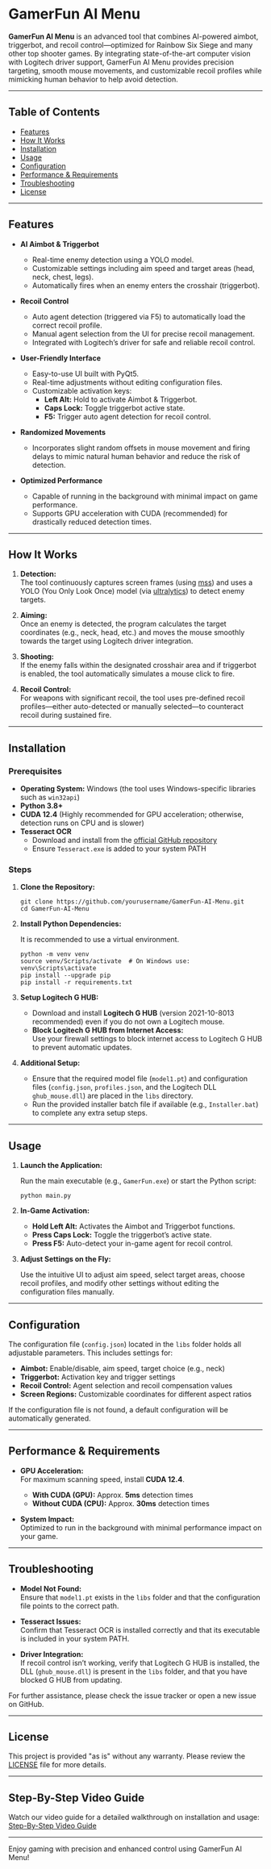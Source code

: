 # GamerFun AI Menu

**GamerFun AI Menu** is an advanced tool that combines AI-powered aimbot, triggerbot, and recoil control—optimized for Rainbow Six Siege and many other top shooter games. By integrating state-of-the-art computer vision with Logitech driver support, GamerFun AI Menu provides precision targeting, smooth mouse movements, and customizable recoil profiles while mimicking human behavior to help avoid detection.

---

## Table of Contents

- [Features](#features)
- [How It Works](#how-it-works)
- [Installation](#installation)
- [Usage](#usage)
- [Configuration](#configuration)
- [Performance & Requirements](#performance--requirements)
- [Troubleshooting](#troubleshooting)
- [License](#license)

---

## Features

- **AI Aimbot & Triggerbot**
  - Real-time enemy detection using a YOLO model.
  - Customizable settings including aim speed and target areas (head, neck, chest, legs).
  - Automatically fires when an enemy enters the crosshair (triggerbot).

- **Recoil Control**
  - Auto agent detection (triggered via F5) to automatically load the correct recoil profile.
  - Manual agent selection from the UI for precise recoil management.
  - Integrated with Logitech’s driver for safe and reliable recoil control.

- **User-Friendly Interface**
  - Easy-to-use UI built with PyQt5.
  - Real-time adjustments without editing configuration files.
  - Customizable activation keys:
    - **Left Alt:** Hold to activate Aimbot & Triggerbot.
    - **Caps Lock:** Toggle triggerbot active state.
    - **F5:** Trigger auto agent detection for recoil control.

- **Randomized Movements**
  - Incorporates slight random offsets in mouse movement and firing delays to mimic natural human behavior and reduce the risk of detection.

- **Optimized Performance**
  - Capable of running in the background with minimal impact on game performance.
  - Supports GPU acceleration with CUDA (recommended) for drastically reduced detection times.

---

## How It Works

1. **Detection:**  
   The tool continuously captures screen frames (using [mss](https://pypi.org/project/mss/)) and uses a YOLO (You Only Look Once) model (via [ultralytics](https://pypi.org/project/ultralytics/)) to detect enemy targets.

2. **Aiming:**  
   Once an enemy is detected, the program calculates the target coordinates (e.g., neck, head, etc.) and moves the mouse smoothly towards the target using Logitech driver integration.

3. **Shooting:**  
   If the enemy falls within the designated crosshair area and if triggerbot is enabled, the tool automatically simulates a mouse click to fire.

4. **Recoil Control:**  
   For weapons with significant recoil, the tool uses pre-defined recoil profiles—either auto-detected or manually selected—to counteract recoil during sustained fire.

---

## Installation

### Prerequisites

- **Operating System:** Windows (the tool uses Windows-specific libraries such as `win32api`)
- **Python 3.8+**
- **CUDA 12.4** (Highly recommended for GPU acceleration; otherwise, detection runs on CPU and is slower)
- **Tesseract OCR**
  - Download and install from the [official GitHub repository](https://github.com/tesseract-ocr/tesseract)
  - Ensure `Tesseract.exe` is added to your system PATH

### Steps

1. **Clone the Repository:**

       git clone https://github.com/yourusername/GamerFun-AI-Menu.git
       cd GamerFun-AI-Menu

2. **Install Python Dependencies:**

   It is recommended to use a virtual environment.

       python -m venv venv
       source venv/Scripts/activate  # On Windows use: venv\Scripts\activate
       pip install --upgrade pip
       pip install -r requirements.txt

3. **Setup Logitech G HUB:**

   - Download and install **Logitech G HUB** (version 2021-10-8013 recommended) even if you do not own a Logitech mouse.
   - **Block Logitech G HUB from Internet Access:**  
     Use your firewall settings to block internet access to Logitech G HUB to prevent automatic updates.

4. **Additional Setup:**

   - Ensure that the required model file (`model1.pt`) and configuration files (`config.json`, `profiles.json`, and the Logitech DLL `ghub_mouse.dll`) are placed in the `libs` directory.
   - Run the provided installer batch file if available (e.g., `Installer.bat`) to complete any extra setup steps.

---

## Usage

1. **Launch the Application:**

   Run the main executable (e.g., `GamerFun.exe`) or start the Python script:

       python main.py

2. **In-Game Activation:**

   - **Hold Left Alt:** Activates the Aimbot and Triggerbot functions.
   - **Press Caps Lock:** Toggle the triggerbot’s active state.
   - **Press F5:** Auto-detect your in-game agent for recoil control.

3. **Adjust Settings on the Fly:**

   Use the intuitive UI to adjust aim speed, select target areas, choose recoil profiles, and modify other settings without editing the configuration files manually.

---

## Configuration

The configuration file (`config.json`) located in the `libs` folder holds all adjustable parameters. This includes settings for:

- **Aimbot:** Enable/disable, aim speed, target choice (e.g., neck)
- **Triggerbot:** Activation key and trigger settings
- **Recoil Control:** Agent selection and recoil compensation values
- **Screen Regions:** Customizable coordinates for different aspect ratios

If the configuration file is not found, a default configuration will be automatically generated.

---

## Performance & Requirements

- **GPU Acceleration:**  
  For maximum scanning speed, install **CUDA 12.4**.
  - **With CUDA (GPU):** Approx. **5ms** detection times
  - **Without CUDA (CPU):** Approx. **30ms** detection times

- **System Impact:**  
  Optimized to run in the background with minimal performance impact on your game.

---

## Troubleshooting

- **Model Not Found:**  
  Ensure that `model1.pt` exists in the `libs` folder and that the configuration file points to the correct path.

- **Tesseract Issues:**  
  Confirm that Tesseract OCR is installed correctly and that its executable is included in your system PATH.

- **Driver Integration:**  
  If recoil control isn’t working, verify that Logitech G HUB is installed, the DLL (`ghub_mouse.dll`) is present in the `libs` folder, and that you have blocked G HUB from updating.

For further assistance, please check the issue tracker or open a new issue on GitHub.

---

## License

This project is provided "as is" without any warranty. Please review the [LICENSE](LICENSE) file for more details.

---

## Step-By-Step Video Guide

Watch our video guide for a detailed walkthrough on installation and usage:  
[Step-By-Step Video Guide](https://www.youtube.com/watch?v=RbwX7uay4_Q)  <!-- Replace with actual video link when available -->

---

Enjoy gaming with precision and enhanced control using GamerFun AI Menu!
